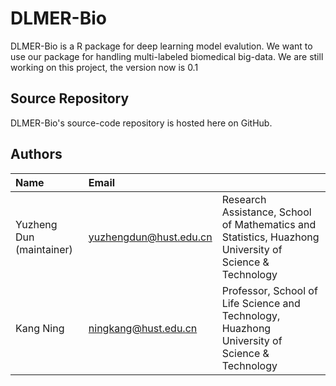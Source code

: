 # DLMER-Bio
DLMER-Bio is a R package for deep learning model evalution. We want to use our package for handling multi-labeled biomedical big-data. We are still working on this project, the version now is 0.1


Source Repository
-----------------
DLMER-Bio's source-code repository is hosted here on GitHub.


Authors
---------

| Name   | Email       |              |
|:------ |:----------- | :----------- |
| Yuzheng Dun (maintainer)| yuzhengdun@hust.edu.cn   | Research Assistance, School of Mathematics and Statistics, Huazhong University of Science & Technology |
| Kang Ning | ningkang@hust.edu.cn | Professor, School of Life Science and Technology, Huazhong University of Science & Technology |
<!--- --->




